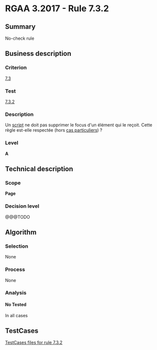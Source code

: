 # RGAA 3.2017 - Rule 7.3.2

## Summary
No-check rule


## Business description

### Criterion
[7.3](http://references.modernisation.gouv.fr/rgaa-accessibilite/criteres.html#crit-7-3)

### Test
[7.3.2](http://references.modernisation.gouv.fr/rgaa-accessibilite/criteres.html#test-7-3-2)

### Description
<div lang="fr">Un <a href="http://references.modernisation.gouv.fr/rgaa-accessibilite/glossaire.html#script">script</a> ne doit pas supprimer le focus d'un &#xE9;l&#xE9;ment qui le re&#xE7;oit. Cette r&#xE8;gle est-elle respect&#xE9;e (hors <a href="http://references.modernisation.gouv.fr/rgaa-accessibilite/cas-particuliers.html#cp-7-3" title="Cas particuliers pour le crit&#xE8;re 7.3">cas particuliers</a>)&nbsp;?</div>

### Level
**A**


## Technical description

### Scope
**Page**

### Decision level
@@@TODO


## Algorithm

### Selection
None

### Process
None

### Analysis

#### No Tested
In all cases


##  TestCases

[TestCases files for rule 7.3.2](https://github.com/Asqatasun/Asqatasun/tree/develop/rules/rules-rgaa3.2017/src/test/resources/testcases/rgaa32017/Rgaa32017Rule070302/)


